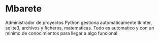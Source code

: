 # Mbarete
Administrador de proyectos Python gestiona automaticamente tkinter, sqlite3, archivos y ficheros, matematicas. Todo es automatico y con un minimo de conocimientos para llegar a algo funcional
